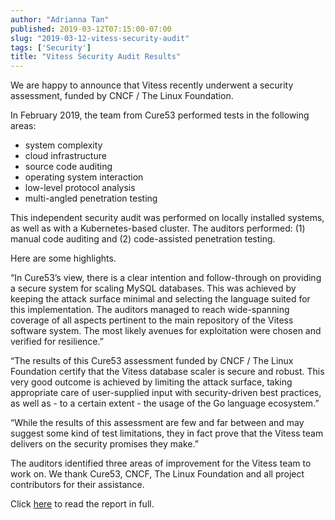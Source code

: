 ```yaml
---
author: "Adrianna Tan"
published: 2019-03-12T07:15:00-07:00
slug: "2019-03-12-vitess-security-audit"
tags: ['Security']
title: "Vitess Security Audit Results"
---
```


We are happy to announce that Vitess recently underwent a security assessment, funded by CNCF / The Linux Foundation.

In February 2019, the team from Cure53 performed tests in the following areas:

* system complexity 
* cloud infrastructure
* source code auditing 
* operating system interaction 
* low-level protocol analysis 
* multi-angled penetration testing

This independent security audit was performed on locally installed systems, as well as with a Kubernetes-based cluster. The auditors performed: (1) manual code auditing and (2) code-assisted penetration testing.

Here are some highlights.

“In Cure53’s view, there is a clear intention and follow-through on
providing a secure system for scaling MySQL databases. This was achieved by keeping
the attack surface minimal and selecting the language suited for this implementation.
The auditors managed to reach wide-spanning coverage of all aspects pertinent to the
main repository of the Vitess software system. The most likely avenues for exploitation
were chosen and verified for resilience.”

“The results of this Cure53 assessment funded by CNCF / The Linux Foundation certify
that the Vitess database scaler is secure and robust. This very good outcome is
achieved by limiting the attack surface, taking appropriate care of user-supplied input
with security-driven best practices, as well as - to a certain extent - the usage of the Go
language ecosystem.”

“While the results of this assessment are few and far between and may suggest some
kind of test limitations, they in fact prove that the Vitess team delivers on the security
promises they make.”

The auditors identified three areas of improvement for the Vitess team to work on. We thank Cure53, CNCF, The Linux Foundation and all project contributors for their assistance. 

Click [here](~/files/VIT-01-report.pdf) to read the report in full.  



